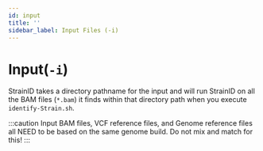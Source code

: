 ```yaml
---
id: input
title: ''
sidebar_label: Input Files (-i)
---
```


# Input(`-i`)
StrainID takes a directory pathname for the input and will run StrainID on all the BAM files (`*.bam`) it finds within that directory path when you execute `identify-Strain.sh`.

:::caution
Input BAM files, VCF reference files, and Genome reference files all NEED to be based on the same genome build. Do not mix and match for this!
:::

